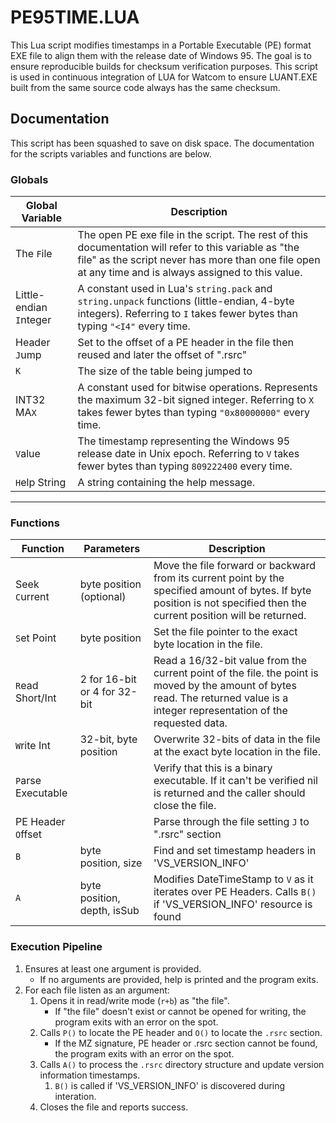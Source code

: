 # PE95TIME.LUA

This Lua script modifies timestamps
in a Portable Executable (PE) format EXE file
to align them with the release date of Windows 95.
The goal is to ensure reproducible builds for checksum verification purposes.
This script is used in continuous integration of LUA for Watcom 
to ensure LUANT.EXE built from the same source code
always has the same checksum.

## Documentation

This script has been squashed to save on disk space. 
The documentation for the scripts variables and functions are below. 

### **Globals**
| Global Variable         | Description                                                                                                                                                                                                    |
|-------------------------|----------------------------------------------------------------------------------------------------------------------------------------------------------------------------------------------------------------|
| The `F`ile              | The open PE exe file in the script. The rest of this documentation will refer to this variable as "the file" as the script never has more than one file open at any time and is always assigned to this value. | 
| Little-endian `I`nteger | A constant used in Lua's `string.pack` and `string.unpack` functions (little-endian, 4-byte integers). Referring to `I` takes fewer bytes than typing `"<I4"` every time.                                      |
| Header `J`ump           | Set to the offset of a PE header in the file then reused and later the offset of ".rsrc"                                                                                                                       |
| `K`                     | The size of the table being jumped to                                                                                                                                                                          |
| INT32 MA`X`             | A constant used for bitwise operations. Represents the maximum 32-bit signed integer. Referring to `X` takes fewer bytes than typing `"0x80000000"` every time.                                                |
| `V`alue                 | The timestamp representing the Windows 95 release date in Unix epoch. Referring to `V` takes fewer bytes than typing `809222400` every time.                                                                   |
| `H`elp String           | A string containing the help message.                                                                                                                                                                          |

---

### **Functions**

| Function           | Parameters                   | Description                                                                                                                                                                      |
|--------------------|------------------------------|----------------------------------------------------------------------------------------------------------------------------------------------------------------------------------|
| Seek `C`urrent     | byte position (optional)     | Move the file forward or backward from its current point by the specified amount of bytes. If byte position is not specified then the current position will be returned.         |
| `S`et Point        | byte position                | Set the file pointer to the exact byte location in the file.                                                                                                                     |
| `R`ead Short/Int   | 2 for 16-bit or 4 for 32-bit | Read a 16/32-bit value from the current point of the file. the point is moved by the amount of bytes read. The returned value is a integer representation of the requested data. |
| `W`rite Int        | 32-bit, byte position        | Overwrite 32-bits of data in the file at the exact byte location in the file.                                                                                                    |
| `P`arse Executable |                              | Verify that this is a binary executable. If it can't be verified nil is returned and the caller should close the file.                                                           |
| PE Header `O`ffset |                              | Parse through the file setting `J` to ".rsrc" section                                                                                                                            |
| `B`                | byte position, size          | Find and set timestamp headers in 'VS_VERSION_INFO'                                                                                                                              |
| `A`                | byte position, depth, isSub  | Modifies DateTimeStamp to `V` as it iterates over PE Headers. Calls `B()` if 'VS_VERSION_INFO' resource is found                                                                 |

### Execution Pipeline

1. Ensures at least one argument is provided.
   - If no arguments are provided, help is printed and the program exits.
2. For each file listen as an argument:
    1. Opens it in read/write mode (`r+b`) as "the file".
       - If "the file" doesn't exist or cannot be opened for writing, the program exits with an error on the spot.
    2. Calls `P()` to locate the PE header and `O()` to locate the `.rsrc` section.
       - If the MZ signature, PE header or .rsrc section cannot be found, the program exits with an error on the spot.
    3. Calls `A()` to process the `.rsrc` directory structure and update version information timestamps.
       1. `B()` is called if 'VS_VERSION_INFO' is discovered during interation. 
    4. Closes the file and reports success.